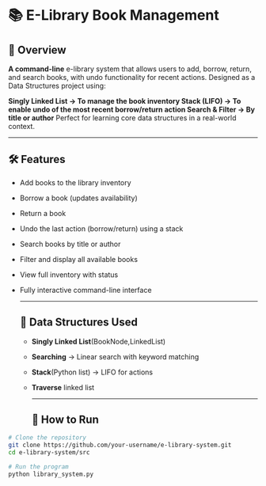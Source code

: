 # 📚 E-Library Book Management

## 📌 Overview

**A command-line** e-library system that allows users to add, borrow, return, and search books, 
with undo functionality for recent actions. Designed as a Data Structures project using:

**Singly Linked List → To manage the book inventory
Stack (LIFO) → To enable undo of the most recent borrow/return action
Search & Filter → By title or author**
Perfect for learning core data structures in a real-world context.

---

## 🛠 Features
- Add books to the library inventory
- Borrow a book (updates availability)
- Return a book
- Undo the last action (borrow/return) using a stack
- Search books by title or author
- Filter and display all available books
- View full inventory with status
- Fully interactive command-line interface

  ---

  ## 📂 Data Structures Used
  - **Singly Linked List**(BookNode,LinkedList)
  - **Searching** -> Linear search with keyword matching
  - **Stack**(Python list) →  LIFO for actions
  - **Traverse** linked list

    ---

    ## 🚀 How to Run
```bash
# Clone the repository
git clone https://github.com/your-username/e-library-system.git
cd e-library-system/src

# Run the program
python library_system.py
